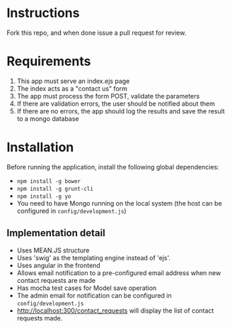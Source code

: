 # Instructions

Fork this repo, and when done issue a pull request for review.

# Requirements

1. This app must serve an index.ejs page
2. The index acts as a "contact us" form
3. The app must process the form POST, validate the parameters
4. If there are validation errors, the user should be notified about them
5. If there are no errors, the app should log the results and save the result to a mongo database




# Installation
Before running the application, install the following global dependencies:

- ``` npm install -g bower ```
- ``` npm install -g grunt-cli ```
- ``` npm install -g yo ```
- You need to have Mongo running on the local system (the host can be configured in `config/development.js`)

## Implementation detail

- Uses MEAN.JS structure
- Uses 'swig' as the templating engine instead of 'ejs'.
- Uses angular in the frontend
- Allows email notification to a pre-configured email address when new contact requests are made
- Has mocha test cases for Model save operation
- The admin email for notification can be configured in `config/development.js`
- [http://localhost:300/contact_requests](http://localhost:300/contact_requests) will display the list of contact requests made.